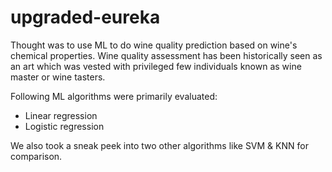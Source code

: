 # upgraded-eureka
Thought was to use ML to do wine quality prediction based on wine's chemical properties. Wine quality assessment has been historically seen as an art which was vested with privileged few individuals known as wine master or wine tasters.   

Following ML algorithms were primarily evaluated: 
- Linear regression 
- Logistic regression  


We also took a sneak peek into two other algorithms like SVM &amp; KNN for comparison.
